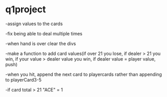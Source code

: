 # q1project


-assign values to the cards

-fix being able to deal multiple times

-when hand is over clear the divs

-make a function to add card values(if over 21 you lose, if dealer > 21 you win, if your value > dealer value you win, if dealer value = player value, push)

-when you hit, append the next card to playercards rather than appending to playerCard3-5

-if card total > 21   "ACE" = 1
